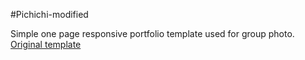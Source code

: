 #Pichichi-modified

Simple one page responsive portfolio template used for group photo.
[Original template](http://github.com/iamfederico/pichichi/issues)
